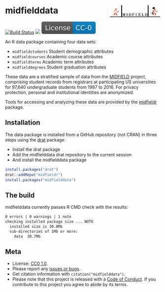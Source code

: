 
# midfielddata <a href="https://engineering.purdue.edu/MIDFIELD" target="blank"><img src="man/figures/midfieldcut.png" align="right"/></a>

[![Build
Status](https://travis-ci.org/MIDFIELDR/midfielddata.svg?branch=master)](https://travis-ci.org/MIDFIELDR/midfielddata)
[![](https://cranlogs.r-pkg.org/badges/grand-total/midfielddata)](https://cran.r-project.org/package=midfielddata)
[![License](man/figures/License-CC-0-blue.svg)](https://creativecommons.org/publicdomain/zero/1.0/)

An R data package containing four data sets:

  - `midfieldstudents` Student demographic attributes
  - `midfieldcourses` Academic course attributes
  - `midfieldterms` Academic term attributes
  - `midfielddegrees` Student graduation attributes

These data are a stratified sample of data from the
[MIDFIELD](https://engineering.purdue.edu/MIDFIELD) project, comprising
student records from registrars at participating US universities for
97,640 undergraduate students from 1987 to 2016. For privacy protection,
personal and institutional identities are anonymized.

Tools for accessing and analyzing these data are provided by the
[midfieldr](https://midfieldr.github.io/midfieldr) package.

## Installation

The data package is installed from a GitHub repository (not CRAN) in
three steps using the [drat](https://github.com/eddelbuettel/drat)
package.

  - Install the drat package
  - Add the midfielddata drat repository to the current session
  - And install the midfielddata package

<!-- end list -->

``` r
install.packages("drat")
drat::addRepo("midfieldr")
install.packages("midfielddata")
```

## The build

midfielddata currently passes R CMD check with the results:

    0 errors | 0 warnings | 1 note 
    checking installed package size ... NOTE
      installed size is 30.8Mb
      sub-directories of 1Mb or more:
        data  30.7Mb

## Meta

  - License:
    [CC0 1.0](https://creativecommons.org/publicdomain/zero/1.0/).
  - Please report any [issues or
    bugs](https://github.com/MIDFIELDR/midfielddata/issues).
  - Get citation information with `citation("midfielddata")`.
  - Please note that this project is released with a [Code of
    Conduct](CONDUCT.md). If you contribute to this project you agree to
    abide by its terms.

